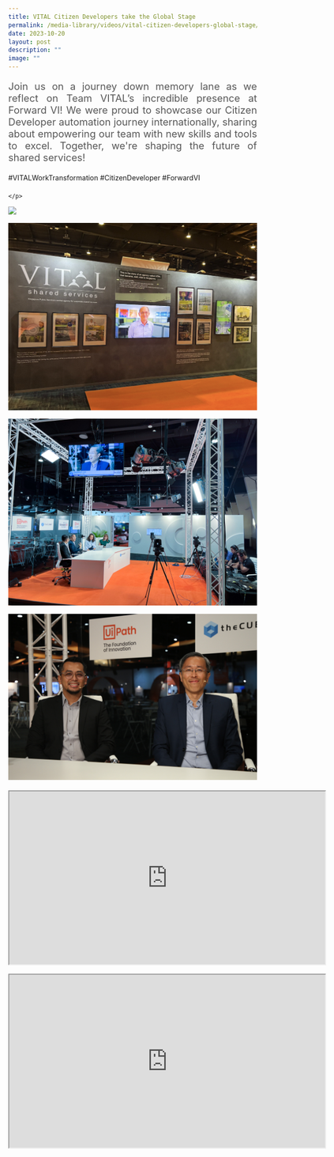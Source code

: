 ```yaml
---
title: VITAL Citizen Developers take the Global Stage
permalink: /media-library/videos/vital-citizen-developers-global-stage/
date: 2023-10-20
layout: post
description: ""
image: ""
---
```

<p style="font-size: 20px;color:#585858;text-align:justify;">
Join us on a journey down memory lane as we reflect on Team VITAL’s incredible presence at Forward VI! We were proud to showcase our Citizen Developer automation journey internationally, sharing about empowering our team with new skills and tools to excel. Together, we're shaping the future of shared services!

#VITALWorkTransformation #CitizenDeveloper #ForwardVI</p>

<p></p><p style="font-size: 20px;color:#585858;text-align:justify;">
	
	</p>
	
![](/images/forwardvi-1.png)
	
![](/images/forwardvi-3.png)
	
![](/images/forwardvi-4.jpg)	
	
![](/images/foward%20vi-2.jpg)	
	
<p></p><p style="font-size: 18px;color:#585858;text-align:justify;">

</p><div class="home-video"><iframe allowfullscreen="" allow="encrypted-media" src="https://www.youtube.com/embed/WDQWNSdfyhI" height="350" width="640" id="video\_player"></iframe></div>

<p>
	
</p><div class="home-video"><iframe allowfullscreen="" allow="encrypted-media" src="https://www.youtube.com/embed/LUZHklRQdKc" height="350" width="640" id="video\_player"></iframe></div>      

<p></p>